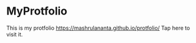 # MyProtfolio
This is my protfolio
https://mashrulananta.github.io/protfolio/
Tap here to visit it.
